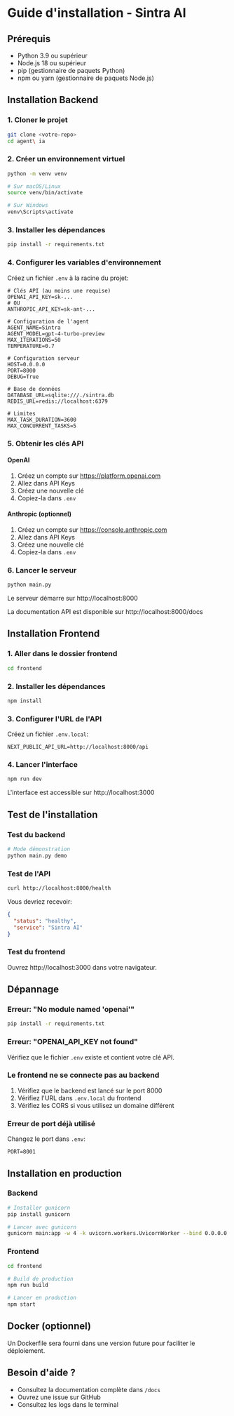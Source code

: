 # Guide d'installation - Sintra AI

## Prérequis

- Python 3.9 ou supérieur
- Node.js 18 ou supérieur
- pip (gestionnaire de paquets Python)
- npm ou yarn (gestionnaire de paquets Node.js)

## Installation Backend

### 1. Cloner le projet

```bash
git clone <votre-repo>
cd agent\ ia
```

### 2. Créer un environnement virtuel

```bash
python -m venv venv

# Sur macOS/Linux
source venv/bin/activate

# Sur Windows
venv\Scripts\activate
```

### 3. Installer les dépendances

```bash
pip install -r requirements.txt
```

### 4. Configurer les variables d'environnement

Créez un fichier `.env` à la racine du projet:

```env
# Clés API (au moins une requise)
OPENAI_API_KEY=sk-...
# OU
ANTHROPIC_API_KEY=sk-ant-...

# Configuration de l'agent
AGENT_NAME=Sintra
AGENT_MODEL=gpt-4-turbo-preview
MAX_ITERATIONS=50
TEMPERATURE=0.7

# Configuration serveur
HOST=0.0.0.0
PORT=8000
DEBUG=True

# Base de données
DATABASE_URL=sqlite:///./sintra.db
REDIS_URL=redis://localhost:6379

# Limites
MAX_TASK_DURATION=3600
MAX_CONCURRENT_TASKS=5
```

### 5. Obtenir les clés API

#### OpenAI
1. Créez un compte sur https://platform.openai.com
2. Allez dans API Keys
3. Créez une nouvelle clé
4. Copiez-la dans `.env`

#### Anthropic (optionnel)
1. Créez un compte sur https://console.anthropic.com
2. Allez dans API Keys
3. Créez une nouvelle clé
4. Copiez-la dans `.env`

### 6. Lancer le serveur

```bash
python main.py
```

Le serveur démarre sur http://localhost:8000

La documentation API est disponible sur http://localhost:8000/docs

## Installation Frontend

### 1. Aller dans le dossier frontend

```bash
cd frontend
```

### 2. Installer les dépendances

```bash
npm install
```

### 3. Configurer l'URL de l'API

Créez un fichier `.env.local`:

```env
NEXT_PUBLIC_API_URL=http://localhost:8000/api
```

### 4. Lancer l'interface

```bash
npm run dev
```

L'interface est accessible sur http://localhost:3000

## Test de l'installation

### Test du backend

```bash
# Mode démonstration
python main.py demo
```

### Test de l'API

```bash
curl http://localhost:8000/health
```

Vous devriez recevoir:
```json
{
  "status": "healthy",
  "service": "Sintra AI"
}
```

### Test du frontend

Ouvrez http://localhost:3000 dans votre navigateur.

## Dépannage

### Erreur: "No module named 'openai'"

```bash
pip install -r requirements.txt
```

### Erreur: "OPENAI_API_KEY not found"

Vérifiez que le fichier `.env` existe et contient votre clé API.

### Le frontend ne se connecte pas au backend

1. Vérifiez que le backend est lancé sur le port 8000
2. Vérifiez l'URL dans `.env.local` du frontend
3. Vérifiez les CORS si vous utilisez un domaine différent

### Erreur de port déjà utilisé

Changez le port dans `.env`:
```env
PORT=8001
```

## Installation en production

### Backend

```bash
# Installer gunicorn
pip install gunicorn

# Lancer avec gunicorn
gunicorn main:app -w 4 -k uvicorn.workers.UvicornWorker --bind 0.0.0.0:8000
```

### Frontend

```bash
cd frontend

# Build de production
npm run build

# Lancer en production
npm start
```

## Docker (optionnel)

Un Dockerfile sera fourni dans une version future pour faciliter le déploiement.

## Besoin d'aide ?

- Consultez la documentation complète dans `/docs`
- Ouvrez une issue sur GitHub
- Consultez les logs dans le terminal

